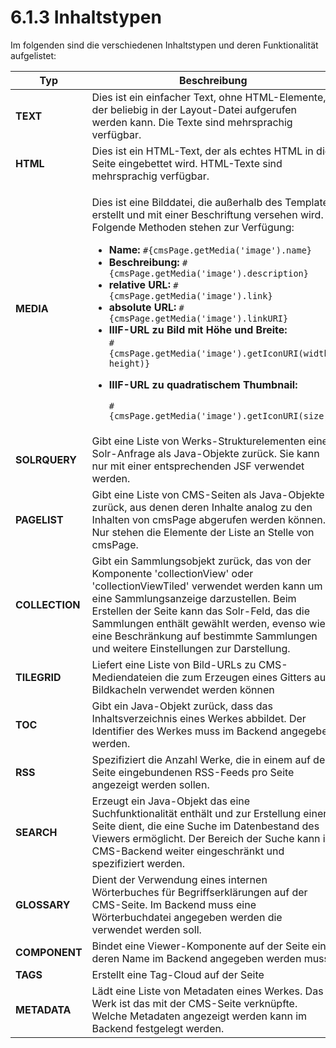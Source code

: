 # 6.1.3 Inhaltstypen

Im folgenden sind die verschiedenen Inhaltstypen und deren Funktionalität aufgelistet:

| Typ            | Beschreibung                                                                                                                                                                                                                                                                                                                                                                                                                                                                                                                                                                                                                                                                                                                                                                                                            |
| -------------- | ----------------------------------------------------------------------------------------------------------------------------------------------------------------------------------------------------------------------------------------------------------------------------------------------------------------------------------------------------------------------------------------------------------------------------------------------------------------------------------------------------------------------------------------------------------------------------------------------------------------------------------------------------------------------------------------------------------------------------------------------------------------------------------------------------------------------- |
| **TEXT**       | Dies ist ein einfacher Text, ohne HTML-Elemente, der beliebig in der Layout-Datei aufgerufen werden kann. Die Texte sind mehrsprachig verfügbar.                                                                                                                                                                                                                                                                                                                                                                                                                                                                                                                                                                                                                                                                        |
| **HTML**       | Dies ist ein HTML-Text, der als echtes HTML in die Seite eingebettet wird. HTML-Texte sind mehrsprachig verfügbar.                                                                                                                                                                                                                                                                                                                                                                                                                                                                                                                                                                                                                                                                                                      |
| **MEDIA**      | <p>Dies ist eine Bilddatei, die außerhalb des Templates erstellt und mit einer Beschriftung versehen wird. Folgende Methoden stehen zur Verfügung:</p><ul><li><strong>Name:</strong> <code>#{cmsPage.getMedia('image').name}</code></li><li><strong>Beschreibung:</strong> <code>#{cmsPage.getMedia('image').description}</code></li><li><strong>relative URL:</strong> <code>#{cmsPage.getMedia('image').link}</code></li><li><strong>absolute URL:</strong> <code>#{cmsPage.getMedia('image').linkURI}</code></li><li><strong>IIIF-URL zu Bild mit Höhe und Breite:</strong> <br><strong></strong><code>#{cmsPage.getMedia('image').getIconURI(width, height)}</code></li><li><p><strong>IIIF-URL zu quadratischem Thumbnail:</strong></p><p><code>#{cmsPage.getMedia('image').getIconURI(size)}</code></p></li></ul> |
| **SOLRQUERY**  | Gibt eine Liste von Werks-Strukturelementen einer Solr-Anfrage als Java-Objekte zurück. Sie kann nur mit einer entsprechenden JSF verwendet werden.                                                                                                                                                                                                                                                                                                                                                                                                                                                                                                                                                                                                                                                                     |
| **PAGELIST**   | Gibt eine Liste von CMS-Seiten als Java-Objekte zurück, aus denen deren Inhalte analog zu den Inhalten von cmsPage abgerufen werden können. Nur stehen die Elemente der Liste an Stelle von cmsPage.                                                                                                                                                                                                                                                                                                                                                                                                                                                                                                                                                                                                                    |
| **COLLECTION** | Gibt ein Sammlungsobjekt zurück, das von der Komponente 'collectionView' oder 'collectionViewTiled' verwendet werden kann um eine Sammlungsanzeige darzustellen. Beim Erstellen der Seite kann das Solr-Feld, das die Sammlungen enthält gewählt werden, evenso wie eine Beschränkung auf bestimmte Sammlungen und weitere Einstellungen zur Darstellung.                                                                                                                                                                                                                                                                                                                                                                                                                                                               |
| **TILEGRID**   | Liefert eine Liste von Bild-URLs zu CMS-Mediendateien die zum Erzeugen eines Gitters aus Bildkacheln verwendet werden können                                                                                                                                                                                                                                                                                                                                                                                                                                                                                                                                                                                                                                                                                            |
| **TOC**        | Gibt ein Java-Objekt zurück, dass das Inhaltsverzeichnis eines Werkes abbildet. Der Identifier des Werkes muss im Backend angegeben werden.                                                                                                                                                                                                                                                                                                                                                                                                                                                                                                                                                                                                                                                                             |
| **RSS**        | Spezifiziert die Anzahl Werke, die in einem auf der Seite eingebundenen RSS-Feeds pro Seite angezeigt werden sollen.                                                                                                                                                                                                                                                                                                                                                                                                                                                                                                                                                                                                                                                                                                    |
| **SEARCH**     | Erzeugt ein Java-Objekt das eine Suchfunktionalität enthält und zur Erstellung einer Seite dient, die eine Suche im Datenbestand des Viewers ermöglicht. Der Bereich der Suche kann im CMS-Backend weiter eingeschränkt und spezifiziert werden.                                                                                                                                                                                                                                                                                                                                                                                                                                                                                                                                                                        |
| **GLOSSARY**   | Dient der Verwendung eines internen Wörterbuches für Begriffserklärungen auf der CMS-Seite. Im Backend muss eine Wörterbuchdatei angegeben werden die verwendet werden soll.                                                                                                                                                                                                                                                                                                                                                                                                                                                                                                                                                                                                                                            |
| **COMPONENT**  | Bindet eine Viewer-Komponente auf der Seite ein, deren Name im Backend angegeben werden muss.                                                                                                                                                                                                                                                                                                                                                                                                                                                                                                                                                                                                                                                                                                                           |
| **TAGS**       | Erstellt eine Tag-Cloud auf der Seite                                                                                                                                                                                                                                                                                                                                                                                                                                                                                                                                                                                                                                                                                                                                                                                   |
| **METADATA**   | Lädt eine Liste von Metadaten eines Werkes. Das Werk ist das mit der CMS-Seite verknüpfte. Welche Metadaten angezeigt werden kann im Backend festgelegt werden.                                                                                                                                                                                                                                                                                                                                                                                                                                                                                                                                                                                                                                                         |
